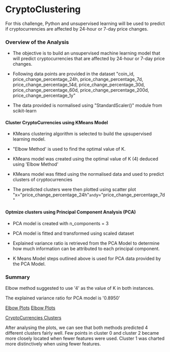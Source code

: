 # CryptoClustering

For this challenge, Python and unsupervised learning will be used to predict if cryptocurrencies are affected by 24-hour or 7-day price changes.

### Overview of the Analysis

* The objective is to build an unsupervised machine learning model that will predict cryptocurrencies that are affected by 24-hour or 7-day price changes.

* Following data points are provided in the dataset "coin_id, price_change_percentage_24h, price_change_percentage_7d, price_change_percentage_14d, price_change_percentage_30d, price_change_percentage_60d, price_change_percentage_200d, price_change_percentage_1y"

* The data provided is normalised using "StandardScaler()" module from scikit-learn

#### Cluster CryptoCurrencies using KMeans Model

* KMeans clustering algorithm is selected to build the upsupervised learning model.
   
* "Elbow Method' is used to find the optimal value of K.

* KMeans model was created using the optimal value of K (4) deduced using 'Elbow Method'

* KMeans model was fitted using the normalised data and used to predict clusters of cryptocurrencies

* The predicted clusters were then plotted using scatter plot "x="price_change_percentage_24h"` and `y="price_change_percentage_7d"

#### Optmize clusters using Principal Component Analysis (PCA)

* PCA model is created with n_components = 3

* PCA model is fitted and transformed using scaled dataset

* Explained variance ratio is retrieved from the PCA Model to determine how much information can be attributed to each principal component.

* K Means Model steps outlined above is used for PCA data provided by the PCA Model.

### Summary

Elbow method suggested to use '4' as the value of K in both instances. 

The explained variance ratio for PCA model is '0.8950'

<a href="Output/ElbowPlots.html" target="_blank">Elbow Plots</a>
[Elbow Plots](Output/ElbowPlots.html)

[CryptoCurrencies Clusters](Output/CryptoCurrenciesClusters.html)


After analysing the plots, we can see that both methods predicted 4 different clusters fairly well. Few points in cluster 0 and cluster 2 became more closely located when fewer features were used. Cluster 1 was charted more distinctively when using fewer features. 


